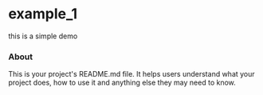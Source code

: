 example_1
=========

this is a simple demo

### About

This is your project's README.md file. It helps users understand what your
project does, how to use it and anything else they may need to know.